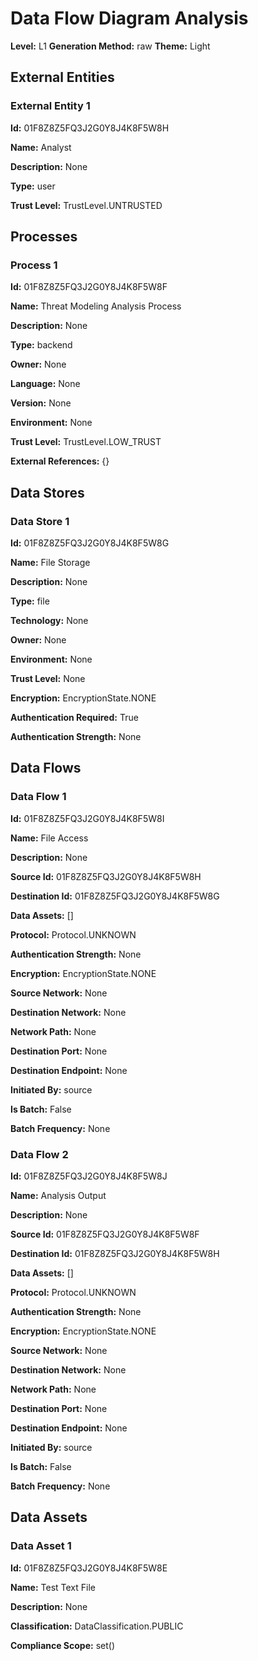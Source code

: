 # Data Flow Diagram Analysis

**Level:** L1
**Generation Method:** raw
**Theme:** Light

## External Entities

### External Entity 1

**Id:** 01F8Z8Z5FQ3J2G0Y8J4K8F5W8H

**Name:** Analyst

**Description:** None

**Type:** user

**Trust Level:** TrustLevel.UNTRUSTED

## Processes

### Process 1

**Id:** 01F8Z8Z5FQ3J2G0Y8J4K8F5W8F

**Name:** Threat Modeling Analysis Process

**Description:** None

**Type:** backend

**Owner:** None

**Language:** None

**Version:** None

**Environment:** None

**Trust Level:** TrustLevel.LOW_TRUST

**External References:** {}

## Data Stores

### Data Store 1

**Id:** 01F8Z8Z5FQ3J2G0Y8J4K8F5W8G

**Name:** File Storage

**Description:** None

**Type:** file

**Technology:** None

**Owner:** None

**Environment:** None

**Trust Level:** None

**Encryption:** EncryptionState.NONE

**Authentication Required:** True

**Authentication Strength:** None

## Data Flows

### Data Flow 1

**Id:** 01F8Z8Z5FQ3J2G0Y8J4K8F5W8I

**Name:** File Access

**Description:** None

**Source Id:** 01F8Z8Z5FQ3J2G0Y8J4K8F5W8H

**Destination Id:** 01F8Z8Z5FQ3J2G0Y8J4K8F5W8G

**Data Assets:** []

**Protocol:** Protocol.UNKNOWN

**Authentication Strength:** None

**Encryption:** EncryptionState.NONE

**Source Network:** None

**Destination Network:** None

**Network Path:** None

**Destination Port:** None

**Destination Endpoint:** None

**Initiated By:** source

**Is Batch:** False

**Batch Frequency:** None

### Data Flow 2

**Id:** 01F8Z8Z5FQ3J2G0Y8J4K8F5W8J

**Name:** Analysis Output

**Description:** None

**Source Id:** 01F8Z8Z5FQ3J2G0Y8J4K8F5W8F

**Destination Id:** 01F8Z8Z5FQ3J2G0Y8J4K8F5W8H

**Data Assets:** []

**Protocol:** Protocol.UNKNOWN

**Authentication Strength:** None

**Encryption:** EncryptionState.NONE

**Source Network:** None

**Destination Network:** None

**Network Path:** None

**Destination Port:** None

**Destination Endpoint:** None

**Initiated By:** source

**Is Batch:** False

**Batch Frequency:** None

## Data Assets

### Data Asset 1

**Id:** 01F8Z8Z5FQ3J2G0Y8J4K8F5W8E

**Name:** Test Text File

**Description:** None

**Classification:** DataClassification.PUBLIC

**Compliance Scope:** set()


